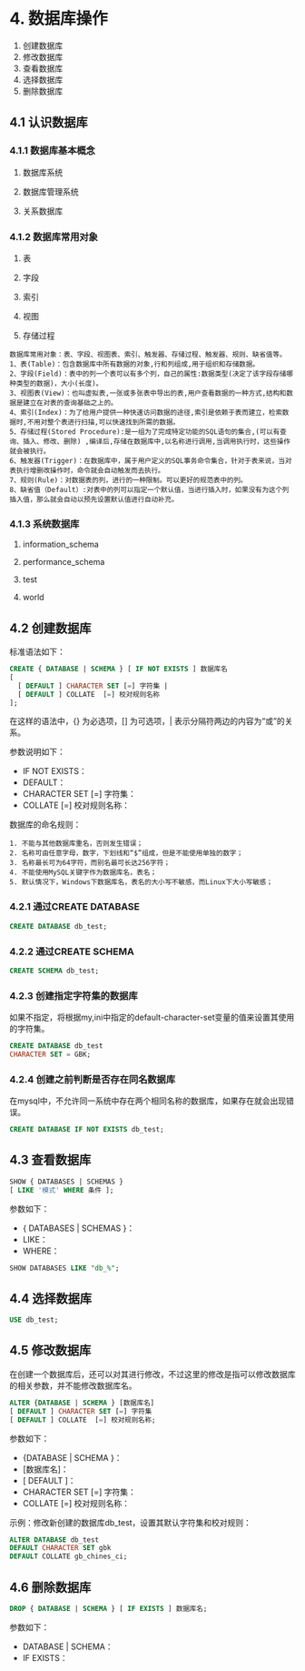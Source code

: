 # 4. 数据库操作
1. 创建数据库
2. 修改数据库
3. 查看数据库
4. 选择数据库
5. 删除数据库

## 4.1 认识数据库

### 4.1.1 数据库基本概念

1. 数据库系统


2. 数据库管理系统


3. 关系数据库


### 4.1.2 数据库常用对象

1. 表

2. 字段

3. 索引

4. 视图

5. 存储过程

```text
数据库常用对象：表、字段、视图表、索引、触发器、存储过程、触发器、规则、缺省值等。
1、表(Table)：包含数据库中所有数据的对象,行和列组成,用于组织和存储数据。
2、字段(Field)：表中的列一个表可以有多个列，自己的属性:数据类型(决定了该字段存储哪种类型的数据)，大小(长度)。
3、视图表(View)：也叫虚拟表,一张或多张表中导出的表,用户查看数据的一种方式,结构和数据是建立在对表的查询基础之上的。
4、索引(Index)：为了给用户提供一种快速访问数据的途径,索引是依赖于表而建立，检索数据时,不用对整个表进行扫描,可以快速找到所需的数据。
5、存储过程(Stored Procedure):是一组为了完成特定功能的SQL语句的集合,(可以有查询、插入、修改、删除) ,编译后,存储在数据库中,以名称进行调用,当调用执行时，这些操作就会被执行。
6、触发器(Trigger)：在数据库中，属于用户定义的SQL事务命令集合，针对于表来说，当对表执行增删改操作时，命令就会自动触发而去执行。
7、规则(Rule)：对数据表的列，进行的一种限制。可以更好的规范表中的列。
8、缺省值（Default）:对表中的列可以指定一个默认值，当进行插入时，如果没有为这个列插入值，那么就会自动以预先设置默认值进行自动补充。
```

### 4.1.3 系统数据库

1. information_schema

2. performance_schema

3. test

4. world


## 4.2 创建数据库
标准语法如下：
```sql
CREATE { DATABASE | SCHEMA } [ IF NOT EXISTS ] 数据库名
[
  [ DEFAULT ] CHARACTER SET [=] 字符集 |
  [ DEFAULT ] COLLATE  [=] 校对规则名称
];
```
在这样的语法中，{} 为必选项，[] 为可选项，| 表示分隔符两边的内容为“或”的关系。

参数说明如下：
+ IF NOT EXISTS：
+ DEFAULT：
+ CHARACTER SET [=] 字符集：
+ COLLATE  [=] 校对规则名称：

数据库的命名规则：
```text
1. 不能与其他数据库重名，否则发生错误；
2. 名称可由任意字母，数字，下划线和“$”组成，但是不能使用单独的数字；
3. 名称最长可为64字符，而别名最可长达256字符；
4. 不能使用MySQL关键字作为数据库名，表名；
5. 默认情况下，Windows下数据库名，表名的大小写不敏感，而Linux下大小写敏感；
```

### 4.2.1 通过CREATE DATABASE

```sql
CREATE DATABASE db_test;
```

### 4.2.2 通过CREATE SCHEMA

```sql
CREATE SCHEMA db_test;
```

### 4.2.3 创建指定字符集的数据库
如果不指定，将根据my,ini中指定的default-character-set变量的值来设置其使用的字符集。
```sql
CREATE DATABASE db_test
CHARACTER SET = GBK;
```

### 4.2.4 创建之前判断是否存在同名数据库
在mysql中，不允许同一系统中存在两个相同名称的数据库，如果存在就会出现错误。
```sql
CREATE DATABASE IF NOT EXISTS db_test;
```

## 4.3 查看数据库

```sql
SHOW { DATABASES | SCHEMAS }
[ LIKE '模式' WHERE 条件 ];
```
参数如下：
+ { DATABASES | SCHEMAS }：
+ LIKE：
+ WHERE：

```sql
SHOW DATABASES LIKE "db_%";
```

## 4.4 选择数据库

```sql
USE db_test;
```

## 4.5 修改数据库
在创建一个数据库后，还可以对其进行修改，不过这里的修改是指可以修改数据库的相关参数，并不能修改数据库名。
```sql
ALTER {DATABASE | SCHEMA } [数据库名]
[ DEFAULT ] CHARACTER SET [=] 字符集
[ DEFAULT ] COLLATE  [=] 校对规则名称;
```
参数如下：
+ {DATABASE | SCHEMA }：
+ [数据库名]：
+ [ DEFAULT ]：
+ CHARACTER SET [=] 字符集：
+ COLLATE  [=] 校对规则名称：

示例：修改新创建的数据库db_test，设置其默认字符集和校对规则：
```sql
ALTER DATABASE db_test
DEFAULT CHARACTER SET gbk
DEFAULT COLLATE gb_chines_ci;
```

## 4.6 删除数据库

```sql
DROP { DATABASE | SCHEMA } [ IF EXISTS ] 数据库名;
```
参数如下：
+ DATABASE | SCHEMA：
+ IF EXISTS：
